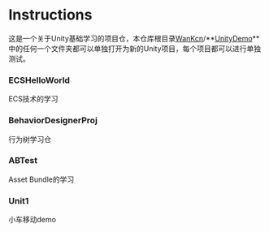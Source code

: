 # Instructions

这是一个关于Unity基础学习的项目仓，本仓库根目录[WanKcn](https://github.com/WanKcn)/**[UnityDemo](https://github.com/WanKcn/UnityDemo)**中的任何一个文件夹都可以单独打开为新的Unity项目，每个项目都可以进行单独测试。

### ECSHelloWorld

ECS技术的学习

### BehaviorDesignerProj

行为树学习仓

### ABTest

Asset Bundle的学习

### Unit1
小车移动demo

